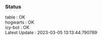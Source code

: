### Status


table : OK  
hogwarts : OK  
icy-bot : OK  
Latest Update : 2023-03-05 13:13:44.790789
